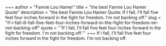 +++
author = "Fannie Lou Hamer"
title = "the best Fannie Lou Hamer Quote"
description = "the best Fannie Lou Hamer Quote: If I fall, I'll fall five feet four inches forward in the fight for freedom. I'm not backing off."
slug = "if-i-fall-ill-fall-five-feet-four-inches-forward-in-the-fight-for-freedom-im-not-backing-off"
quote = '''If I fall, I'll fall five feet four inches forward in the fight for freedom. I'm not backing off.'''
+++
If I fall, I'll fall five feet four inches forward in the fight for freedom. I'm not backing off.
